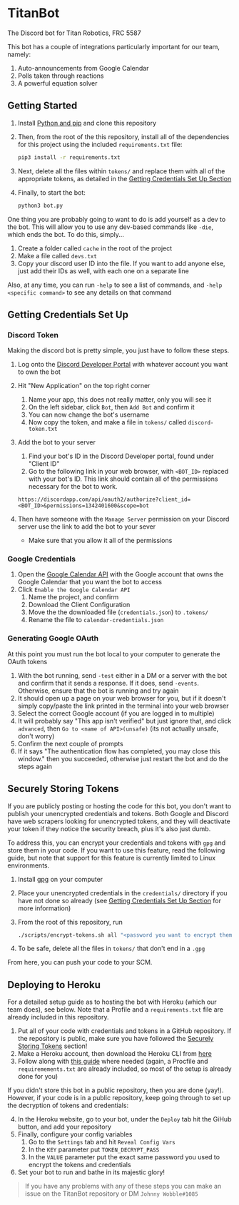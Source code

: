 # TitanBot

The Discord bot for Titan Robotics, FRC 5587

This bot has a couple of integrations particularly important for our team, namely:

1. Auto-announcements from Google Calendar
2. Polls taken through reactions
3. A powerful equation solver

## Getting Started


1. Install [Python and pip](https://www.makeuseof.com/tag/install-pip-for-python/) and clone this repository

2. Then, from the root of the this repository, install all of the dependencies for this project using the included `requirements.txt` file:
    ```bash
    pip3 install -r requirements.txt
    ```

3. Next, delete all the files within `tokens/` and replace them with all of the appropriate tokens, as detailed in the [Getting Credentials Set Up Section](#Getting-Credentials-Set-Up)

4. Finally, to start the bot:

    ```bash
    python3 bot.py
    ```

One thing you are probably going to want to do is add yourself as a dev to the bot. This will allow you to use any dev-based commands like `-die`, which ends the bot. To do this, simply...

1. Create a folder called `cache` in the root of the project
2. Make a file called `devs.txt`
3. Copy your discord user ID into the file. If you want to add anyone else, just add their IDs as well, with each one on a separate line

Also, at any time, you can run `-help` to see a list of commands, and `-help <specific command>` to see any details on that command

## Getting Credentials Set Up

### Discord Token

Making the discord bot is pretty simple, you just have to follow these steps.

1. Log onto the [Discord Developer Portal](https://discordapp.com/login?redirect_to=%2Fdevelopers%2Fapplications%2F) with whatever account you want to own the bot
2. Hit "New Application" on the top right corner
    1. Name your app, this does not really matter, only you will see it
    2. On the left sidebar, click `Bot`, then `Add Bot` and confirm it
    3. You can now change the bot's username
    4. Now copy the token, and make a file in `tokens/` called `discord-token.txt`
3. Add the bot to your server
    1. Find your bot's ID in the Discord Developer portal, found under "Client ID"
    2. Go to the following link in your web browser, with `<BOT_ID>` replaced with your bot's ID. This link should contain all of the permissions necessary for the bot to work.

    ```plaintext
    https://discordapp.com/api/oauth2/authorize?client_id=<BOT_ID>&permissions=1342401600&scope=bot
    ```

4. Then have someone with the `Manage Server` permission on your Discord server use the link to add the bot to your sever
    * Make sure that you allow it all of the permissions

### Google Credentials

1. Open the [Google Calendar API](https://developers.google.com/calendar/quickstart/python) with the Google account that owns the Google Calendar that you want the bot to access
2. Click `Enable the Google Calendar API`
    1. Name the project, and confirm
    2. Download the Client Configuration
    3. Move the the downloaded file (`credentials.json`) to `.tokens/`
    4. Rename the file to `calendar-credentials.json`

### Generating Google OAuth

At this point you must run the bot local to your computer to generate the OAuth tokens

1. With the bot running, send `-test` either in a DM or a server with the bot and confirm that it sends a response. If it does, send `-events`. Otherwise, ensure that the bot is running and try again
2. It should open up a page on your web browser for you, but if it doesn't simply copy/paste the link printed in the terminal into your web browser
3. Select the correct Google account (if you are logged in to multiple)
4. It will probably say "This app isn't verified" but just ignore that, and click `advanced`, then `Go to <name of API>(unsafe)` (its not actually unsafe, don't worry)
5. Confirm the next couple of prompts
6. If it says "The authentication flow has completed, you may close this window." then you succeeded, otherwise just restart the bot and do the steps again

## Securely Storing Tokens

If you are publicly posting or hosting the code for this bot, you don't want to publish your unencrypted credentials and tokens. Both Google and Discord have web scrapers looking for unencrypted tokens, and they will deactivate your token if they notice the security breach, plus it's also just dumb.

To address this, you can encrypt your credentials and tokens with `gpg` and store them in your code. If you want to use this feature, read the following guide, but note that support for this feature is currently limited to Linux environments.

1. Install [gpg](http://blog.ghostinthemachines.com/2015/03/01/how-to-use-gpg-command-line/) on your computer
2. Place your unencrypted credentials in the `credentials/` directory if you have not done so already (see [Getting Credentials Set Up Section](#Getting-Credentials-Set-Up) for more information)
3. From the root of this repository, run

    ```bash
    ./scripts/encrypt-tokens.sh all "<password you want to encrypt them with>"
    ```

4. To be safe, delete all the files in `tokens/` that don't end in a `.gpg`

From here, you can push your code to your SCM.

## Deploying to Heroku

For a detailed setup guide as to hosting the bot with Heroku (which our team does), see below. Note that a Profile and a `requirements.txt` file are already included in this repository.

1. Put all of your code with credentials and tokens in a GitHub repository. If the repository is public, make sure you have followed the [Securely Storing Tokens](##Securely-Storing-Tokens) section!
2. Make a Heroku account, then download the Heroku CLI from [here](https://devcenter.heroku.com/articles/heroku-cli#download-and-install)
3. Follow along with [this guide](https://www.youtube.com/watch?v=BPvg9bndP1U) where needed (again, a Procfile and `requiremements.txt` are already included, so most of the setup is already done for you)

If you didn't store this bot in a public repository, then you are done (yay!). However, if your code is in a public repository, keep going through to set up the decryption of tokens and credentials:

4. In the Heroku website, go to your bot, under the `Deploy` tab hit the GiHub button, and add your repository
5. Finally, configure your config variables
    1. Go to the `Settings` tab and hit `Reveal Config Vars`
    2. In the `KEY` parameter put `TOKEN_DECRYPT_PASS`
    3. In the `VALUE` parameter put the exact same password you used to encrypt the tokens and credentials
6. Set your bot to run and bathe in its majestic glory!

> If you have any problems with any of these steps you can make an issue on the TitanBot repository or DM `Johnny Wobble#1085`